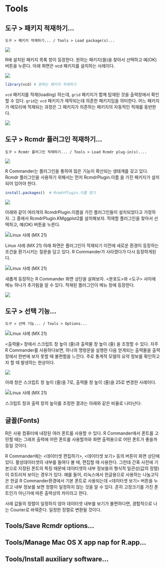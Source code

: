 # Tools


## 도구 > 패키지 적재하기...

`도구 > 패키지 적재하기... / Tools > Load package(s)...`


![](fig/tools-load-pkg-01.png)

R에 설치된 패키지 목록 창이 등장한다. 원하는 패키지(들)을 찾아서 선택하고 예(OK) 버튼을 누른다. 아래 화면은 vcd 패키지를 설치하는 사례이다.

![](fig/tools-load-pkg-02.png)


```r
library(vcd) # 원하는 패키지 적재하기
```

`vcd` 패키지를 적재(loading) 하는데, `grid` 패키지가 함께 탑재된 것을 출력창에서 확인할 수 있다. 
`grid`는 `vcd` 패키지가 제작되는데 의존한 패키지임을 의미한다. 
어느 패키지가 메모리에 적재되는 과정은 그 패키지가 의존하는 패키지의 자동적인 적재를 동반한다.

![](fig/tools-load-pkg-03.png)


## 도구 > Rcmdr 플러그인 적재하기...

`도구 > Rcmdr 플러그인 적재하기... / Tools > Load Rcmdr plug-in(s)....`

![](fig/tools-load-plugin-01.png)

R Commander는 플러그인을 통하여 많은 기능이 확산되는 생태계를 갖고 있다. Rcmdr 플러그인을 사용하기 위해서는 먼저 RcmdrPlugin.이름 을 가진 패키지가 설치되어 있어야 한다.


```r
install.packages()	# RcmdrPlugin.이름 찾기
```

![](fig/tools-load-plugin-02.png)

아래와 같이 여러개의 RcmdrPlugin.이름을 가진 플러그인들이 설치되었다고 가정하자. 그 중에서 RcmdrPlugin.KMggplot2를 설치해보자. 적재할 플러그인을 찾아서 선택하고, 예(OK) 버튼을 누른다.  

![Linux 사례 (MX 21)](fig/tools-load-plugin-03.png)

Linux 사례 (MX 21)
아래 화면은 플러그인이 적재되기 이전에 새로운 환경이 등장하는 조건을 환기시키는 질문을 담고 있다. R Commander가 사라졌다가 다시 등장하게된다.

![Linux 사례 (MX 21)](fig/tools-load-plugin-04.png)


새롭게 등장하는 R Commander 화면 상단을 살펴보자. <분포도>와 <도구> 사이에 메뉴 하나가 추가됨을 알 수 있다. 적재된 플러그인이 메뉴 창에 등장한다.

![](fig/tools-load-plugin-05.png)

## 도구 > 선택 기능...

`도구 > 선택 기능... / Tools > Options...`

![Linux 사례 (MX 21)](fig/tools-options-01.png)

<출력물> 창에서 스크립트 창 높이 (줄)과 출력물 창 높이 (줄) 을 조정할 수 있다. 자주 R Commander를 사용하다보면, 하나의 명령문을 실행한 다음 얻게되는 출력물을 출력창에서 한번에 보지 못할 때 불편함을 느낀다. 주로 통계적 모델의 요약 정보를 확인하고자 할 때 발생하는 현상이다.

![](fig/tools-options-02.png)

아래 창은 스크립트 창 높이 (줄)을 7로, 출력물 창 높이 (줄)을 25로 변경한 사례이다.


![Linux 사례 (MX 21)](fig/tools-options-03.png)


스크립트 창과 출력 창의 높이를 조정한 결과는 아래와 같은 비율로 나타난다:

## 글꼴(Fonts)

R은 사용 컴퓨터에 내장된 여러 폰트를 사용할 수 있다. R Commander에서 폰트를 고민할 때는 그래프 출력에 어떤 폰트를 사용할까와 화면 출력용으로 어떤 폰트가 좋을까 등일 것이다. 


R Commander에는 <데이터셋 편집하기>, <데이터셋 보기> 등의 버튼이 화면 상단에 있다. 활성데이터셋의 내부를 들여다 볼 때, 편집할 때 사용한다. 그런데 간혹 사전에 기본으로 지정된 폰트의 특징 때문에 데이터셋의 내부 정보들의 형식적 일관성(값의 정렬)이 흐트러져 보이는 경우가 있다. 예를 들어, 리눅스에서 한글용으로 사용하는 나눔고딕은 한글 R Commander환경에서 기본 폰트로 사용되는데 <데이터셋 보기> 버튼을 누르고 내부 정보를 보면 정렬이 일정하지 않는 것을 알 수 있다. 흔히 고정크기를 가진 폰트인가 아닌가에 따른 출력상의 차이라고 한다.

 

사례 값들의 정렬이 일정하지 않아 데이터셋 내부를 보기가 불편하다면, 경험적으로 나는 Courier로 바꿔준다. 일정한 정렬로 변환될 것이다. 

## Tools/Save Rcmdr options...

## Tools/Manage Mac OS X app nap for R.app...

## Tools/Install auxiliary software...


